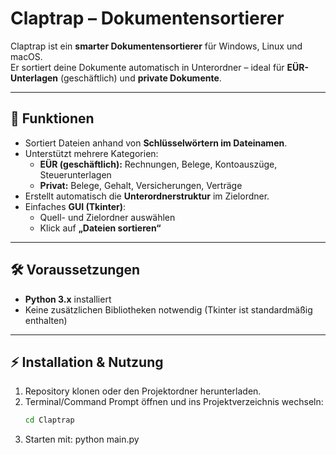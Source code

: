 # Claptrap – Dokumentensortierer  

Claptrap ist ein **smarter Dokumentensortierer** für Windows, Linux und macOS.  
Er sortiert deine Dokumente automatisch in Unterordner – ideal für **EÜR-Unterlagen** (geschäftlich) und **private Dokumente**.

---

## 🚀 Funktionen  

- Sortiert Dateien anhand von **Schlüsselwörtern im Dateinamen**.  
- Unterstützt mehrere Kategorien:  
  - **EÜR (geschäftlich):** Rechnungen, Belege, Kontoauszüge, Steuerunterlagen  
  - **Privat:** Belege, Gehalt, Versicherungen, Verträge  
- Erstellt automatisch die **Unterordnerstruktur** im Zielordner.  
- Einfaches **GUI (Tkinter)**:  
  - Quell- und Zielordner auswählen  
  - Klick auf **„Dateien sortieren“**  

---

## 🛠️ Voraussetzungen  

- **Python 3.x** installiert  
- Keine zusätzlichen Bibliotheken notwendig (Tkinter ist standardmäßig enthalten)  

---

## ⚡ Installation & Nutzung  

1. Repository klonen oder den Projektordner herunterladen.  
2. Terminal/Command Prompt öffnen und ins Projektverzeichnis wechseln:  
   ```bash
   cd Claptrap
3. Starten mit: python main.py